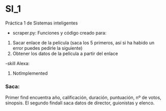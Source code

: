 # SI_1
Práctica 1 de Sistemas inteligentes

- scraper.py:
Funciones y código creado para:
1. Sacar enlace de la película (saca los 5 primeros, así si ha habido un error puedes pedirle la siguiente)
2. Obtener los datos de la película a partir del enlace

-skill Alexa:
1. NotImplemented

### Saca:

Primer find encuentra año, calificación, duración, puntuación, nº de votos, sinopsis. El segundo findall saca datos de director, guionistas y elenco.

